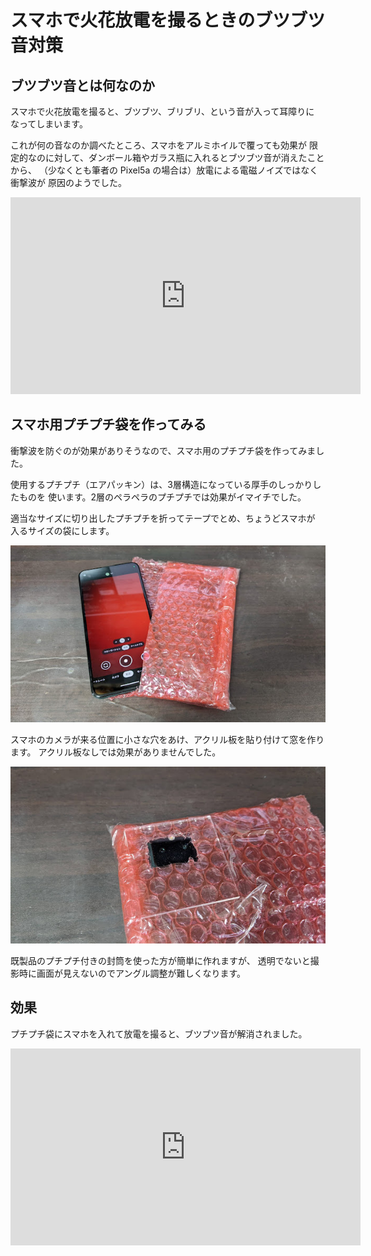 # スマホで火花放電を撮るときのブツブツ音対策

## ブツブツ音とは何なのか

スマホで火花放電を撮ると、ブツブツ、ブリブリ、という音が入って耳障りに
なってしまいます。

これが何の音なのか調べたところ、スマホをアルミホイルで覆っても効果が
限定的なのに対して、ダンボール箱やガラス瓶に入れるとブツブツ音が消えたことから、
（少なくとも筆者の Pixel5a の場合は）放電による電磁ノイズではなく衝撃波が
原因のようでした。

<iframe width="560" height="315" src="https://www.youtube.com/embed/1nLC-ONY7z0?si=wymrKW6s4_KPeFkn" title="YouTube video player" frameborder="0" allow="accelerometer; autoplay; clipboard-write; encrypted-media; gyroscope; picture-in-picture; web-share" allowfullscreen></iframe>

## スマホ用プチプチ袋を作ってみる

衝撃波を防ぐのが効果がありそうなので、スマホ用のプチプチ袋を作ってみました。

使用するプチプチ（エアパッキン）は、3層構造になっている厚手のしっかりしたものを
使います。2層のペラペラのプチプチでは効果がイマイチでした。

適当なサイズに切り出したプチプチを折ってテープでとめ、ちょうどスマホが
入るサイズの袋にします。

![](./butsubutsu_bag0.jpg)

スマホのカメラが来る位置に小さな穴をあけ、アクリル板を貼り付けて窓を作ります。
アクリル板なしでは効果がありませんでした。

![](./butsubutsu_bag1.jpg)

既製品のプチプチ付きの封筒を使った方が簡単に作れますが、
透明でないと撮影時に画面が見えないのでアングル調整が難しくなります。

## 効果

プチプチ袋にスマホを入れて放電を撮ると、ブツブツ音が解消されました。

<iframe width="560" height="315" src="https://www.youtube.com/embed/XaJvszl5ILo?si=VHIsFm_zsc5pwlFZ" title="YouTube video player" frameborder="0" allow="accelerometer; autoplay; clipboard-write; encrypted-media; gyroscope; picture-in-picture; web-share" allowfullscreen></iframe>
